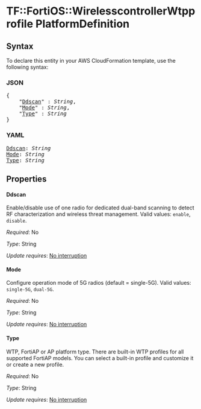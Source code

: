 # TF::FortiOS::WirelesscontrollerWtpprofile PlatformDefinition

## Syntax

To declare this entity in your AWS CloudFormation template, use the following syntax:

### JSON

<pre>
{
    "<a href="#ddscan" title="Ddscan">Ddscan</a>" : <i>String</i>,
    "<a href="#mode" title="Mode">Mode</a>" : <i>String</i>,
    "<a href="#type" title="Type">Type</a>" : <i>String</i>
}
</pre>

### YAML

<pre>
<a href="#ddscan" title="Ddscan">Ddscan</a>: <i>String</i>
<a href="#mode" title="Mode">Mode</a>: <i>String</i>
<a href="#type" title="Type">Type</a>: <i>String</i>
</pre>

## Properties

#### Ddscan

Enable/disable use of one radio for dedicated dual-band scanning to detect RF characterization and wireless threat management. Valid values: `enable`, `disable`.

_Required_: No

_Type_: String

_Update requires_: [No interruption](https://docs.aws.amazon.com/AWSCloudFormation/latest/UserGuide/using-cfn-updating-stacks-update-behaviors.html#update-no-interrupt)

#### Mode

Configure operation mode of 5G radios (default = single-5G). Valid values: `single-5G`, `dual-5G`.

_Required_: No

_Type_: String

_Update requires_: [No interruption](https://docs.aws.amazon.com/AWSCloudFormation/latest/UserGuide/using-cfn-updating-stacks-update-behaviors.html#update-no-interrupt)

#### Type

WTP, FortiAP or AP platform type. There are built-in WTP profiles for all supported FortiAP models. You can select a built-in profile and customize it or create a new profile.

_Required_: No

_Type_: String

_Update requires_: [No interruption](https://docs.aws.amazon.com/AWSCloudFormation/latest/UserGuide/using-cfn-updating-stacks-update-behaviors.html#update-no-interrupt)

